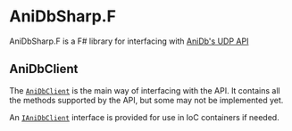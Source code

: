 # AniDbSharp.F

AniDbSharp.F is a F# library for interfacing with [AniDb's UDP API](https://wiki.anidb.net/UDP_API_Definition#LOGOUT:_Logout)

## AniDbClient
The [`AniDbClient`](https://github.com/Lorathas/AniDbSharp.F/blob/master/AniDbSharp.F/AniDbClient.fs) is 
the main way of interfacing with the API.
It contains all the methods supported by the API, but some may not be implemented yet.  

An [`IAniDbClient`](https://github.com/Lorathas/AniDbSharp.F/blob/master/AniDbSharp.F/IAniDbClient.fs) interface 
is provided for use in IoC containers if needed.
